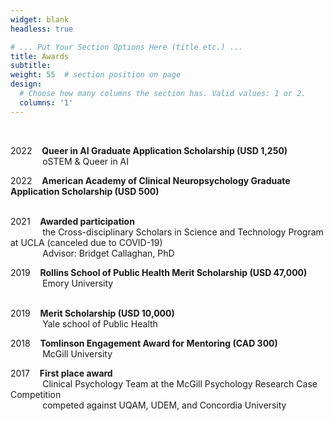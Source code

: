 ```yaml
---
widget: blank
headless: true

# ... Put Your Section Options Here (title etc.) ...
title: Awards
subtitle:
weight: 55  # section position on page
design:
  # Choose how many columns the section has. Valid values: 1 or 2.
  columns: '1'
---
```

<br/>
<p>2022&nbsp;&nbsp;&nbsp;&nbsp;<b>Queer in AI Graduate Application Scholarship (USD 1,250)</b><br/>
  &nbsp;&nbsp;&nbsp;&nbsp;&nbsp;&nbsp;&nbsp;&nbsp;&nbsp;&nbsp;&nbsp;&nbsp;&nbsp;oSTEM & Queer in AI
</p>

<p>2022&nbsp;&nbsp;&nbsp;&nbsp;<b>American Academy of Clinical Neuropsychology Graduate Application Scholarship (USD 500)</b><br/>
  &nbsp;&nbsp;&nbsp;&nbsp;&nbsp;&nbsp;&nbsp;&nbsp;&nbsp;&nbsp;&nbsp;&nbsp;&nbsp;
</p>

<p>2021&nbsp;&nbsp;&nbsp;&nbsp;<b>Awarded participation </b><br/>
  &nbsp;&nbsp;&nbsp;&nbsp;&nbsp;&nbsp;&nbsp;&nbsp;&nbsp;&nbsp;&nbsp;&nbsp;&nbsp;the Cross-disciplinary Scholars in Science and Technology Program at UCLA (canceled due to COVID-19)</b><br/>
  &nbsp;&nbsp;&nbsp;&nbsp;&nbsp;&nbsp;&nbsp;&nbsp;&nbsp;&nbsp;&nbsp;&nbsp;&nbsp;Advisor: Bridget Callaghan, PhD
</p>

<p>2019&nbsp;&nbsp;&nbsp;&nbsp;<b>Rollins School of Public Health Merit Scholarship (USD 47,000) </b><br/>
  &nbsp;&nbsp;&nbsp;&nbsp;&nbsp;&nbsp;&nbsp;&nbsp;&nbsp;&nbsp;&nbsp;&nbsp;&nbsp;Emory University</b><br/>
  &nbsp;&nbsp;&nbsp;&nbsp;&nbsp;&nbsp;&nbsp;&nbsp;&nbsp;&nbsp;&nbsp;&nbsp;&nbsp;
</p>

<p>2019&nbsp;&nbsp;&nbsp;&nbsp;<b>Merit Scholarship (USD 10,000) </b><br/>
  &nbsp;&nbsp;&nbsp;&nbsp;&nbsp;&nbsp;&nbsp;&nbsp;&nbsp;&nbsp;&nbsp;&nbsp;&nbsp;Yale school of Public Health</p>

<p>2018&nbsp;&nbsp;&nbsp;&nbsp;<b>Tomlinson Engagement Award for Mentoring (CAD 300)</b><br/>
  &nbsp;&nbsp;&nbsp;&nbsp;&nbsp;&nbsp;&nbsp;&nbsp;&nbsp;&nbsp;&nbsp;&nbsp;&nbsp;McGill University</p>

<p>2017&nbsp;&nbsp;&nbsp;&nbsp;<b>First place award</b><br/>
  &nbsp;&nbsp;&nbsp;&nbsp;&nbsp;&nbsp;&nbsp;&nbsp;&nbsp;&nbsp;&nbsp;&nbsp;&nbsp;Clinical Psychology Team at the McGill Psychology Research Case Competition</b><br/>
  &nbsp;&nbsp;&nbsp;&nbsp;&nbsp;&nbsp;&nbsp;&nbsp;&nbsp;&nbsp;&nbsp;&nbsp;&nbsp;competed against UQAM, UDEM, and Concordia University
</p>
